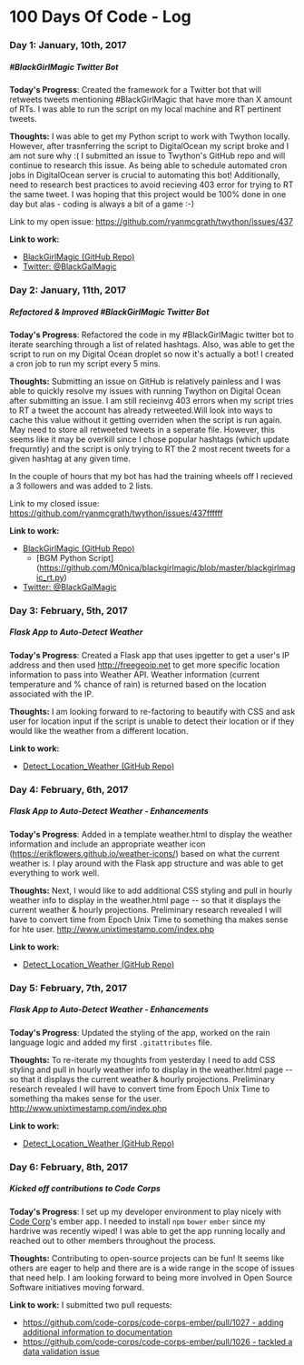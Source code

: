 # 100 Days Of Code - Log

### Day 1: January, 10th, 2017
##### #BlackGirlMagic Twitter Bot

**Today's Progress**: Created the framework for a Twitter bot that will retweets tweets mentioning #BlackGirlMagic that have more than X amount of RTs. I was able to run the script on my local machine and RT pertinent tweets. 

**Thoughts:** I was able to get my Python script to work with Twython locally. However, after trasnferring the script to DigitalOcean my script broke and I am not sure why :( I submitted an issue to Twython's GitHub repo and will continue to research this issue. As being able to schedule automated cron jobs in DigitalOcean server is crucial to automating this bot!
Additionally, need to research best practices to avoid recieving 403 error for trying to RT the same tweet. I was hoping that this project would be 100% done in one day but alas - coding is always a bit of a game :-) 

Link to my open issue: https://github.com/ryanmcgrath/twython/issues/437

**Link to work:** 
- [BlackGirlMagic (GitHub Repo)](https://github.com/M0nica/blackgirlmagic)
- [Twitter: @BlackGalMagic](https://twitter.com/blackgalmagic)


### Day 2: January, 11th, 2017
##### Refactored & Improved #BlackGirlMagic Twitter Bot 

**Today's Progress**: Refactored the code in my #BlackGirlMagic twitter bot to iterate searching through a list of related hashtags. Also, was able to get the script to run on my Digital Ocean droplet so now it's actually a bot! I created a cron job to run my script every 5 mins. 

**Thoughts:** 
Submitting an issue on GitHub is relatively painless and I was able to quickly resolve my issues with running Twython on Digital Ocean after submitting an issue. I am still recieinvg 403 errors when my script tries to RT a tweet the account has already retweeted.Will look into ways to cache this value without it getting overriden when the script is run again. May need to store all retweeted tweets in a seperate file. However, this seems like it may be overkill since I chose popular hashtags (which update frequrntly) and the script is only trying to RT the 2 most recent tweets for a given hashtag at any given time. 

In the couple of hours that my bot has had the training wheels off I recieved a 3 followers and was added to 2 lists. 

Link to my closed issue: https://github.com/ryanmcgrath/twython/issues/437ffffff

**Link to work:** 
- [BlackGirlMagic (GitHub Repo)](https://github.com/M0nica/blackgirlmagic)
   - [BGM Python Script] (https://github.com/M0nica/blackgirlmagic/blob/master/blackgirlmagic_rt.py) 
- [Twitter: @BlackGalMagic](https://twitter.com/blackgalmagic)

### Day 3: February, 5th, 2017
##### Flask App to Auto-Detect Weather 
**Today's Progress**: Created a Flask app that uses ipgetter to get a user's IP address and then used http://freegeoip.net to get more specific location information to pass into Weather API. Weather information (current temperature and % chance of rain) is returned based on the location associated with the IP. 

**Thoughts:** 
I am looking forward to re-factoring to beautify with CSS and ask user for location input if the script is unable to detect their location or if they would like the weather from a different location.


**Link to work:** 
- [Detect_Location_Weather (GitHub Repo)](https://github.com/M0nica/flask_weather/blob/master/detect_location_weather.py)
  



### Day 4: February, 6th, 2017
##### Flask App to Auto-Detect Weather - Enhancements
**Today's Progress**: Added in a template weather.html to display the weather information and include an appropriate weather icon (https://erikflowers.github.io/weather-icons/) based on what the current weather is. I play around with the Flask app structure and was able to get everything to work well.

**Thoughts:** 
Next, I would like to add additional CSS styling and pull in hourly weather info to display in the weather.html page -- so that it displays the current weather & hourly projections. Preliminary research revealed I will have to convert time from Epoch Unix Time to something tha makes sense for hte user. http://www.unixtimestamp.com/index.php

**Link to work:** 
- [Detect_Location_Weather (GitHub Repo)](https://github.com/M0nica/flask_weather/blob/master/detect_location_weather.py)


### Day 5: February, 7th, 2017
##### Flask App to Auto-Detect Weather - Enhancements
**Today's Progress**: Updated the styling of the app, worked on the rain language logic and added my first `.gitattributes` file.

**Thoughts:** 
To re-iterate my thoughts from yesterday I need to add CSS styling and pull in hourly weather info to display in the weather.html page -- so that it displays the current weather & hourly projections. Preliminary research revealed I will have to convert time from Epoch Unix Time to something tha makes sense for the user. http://www.unixtimestamp.com/index.php

**Link to work:** 
- [Detect_Location_Weather (GitHub Repo)](https://github.com/M0nica/flask_weather/blob/master/detect_location_weather.py)
  


### Day 6: February, 8th, 2017
##### Kicked off contributions to Code Corps
**Today's Progress**: I set up my developer environment to play nicely with [Code Corp](https://github.com/code-corps)'s ember app. I needed to install `npm` `bower` `ember` since my hardrive was recently wiped! I was able to get the app running locally and reached out to other members throughout the process. 

**Thoughts:** 
Contributing to open-source projects can be fun! It seems like others are eager to help and there are is a wide range in the scope of issues that need help. I am looking forward to being more involved in Open Source Software initiatives moving forward. 


**Link to work:** 
I submitted two pull requests:
- [https://github.com/code-corps/code-corps-ember/pull/1027 - adding additional information to documentation](https://github.com/code-corps/code-corps-ember/pull/1027)
- [https://github.com/code-corps/code-corps-ember/pull/1026 - tackled a data validation issue](https://github.com/code-corps/code-corps-ember/pull/1026)
  




